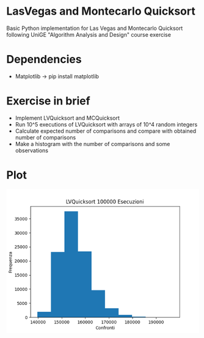 # LasVegas and Montecarlo Quicksort
Basic Python implementation for Las Vegas and Montecarlo Quicksort following UniGE "Algorithm Analysis and Design" course exercise
# Dependencies
* Matplotlib -> pip install matplotlib
# Exercise in brief
* Implement LVQuicksort and MCQuicksort
* Run 10^5 executions of LVQuicksort with arrays of 10^4 random integers
* Calculate expected number of comparisons and compare with obtained number of comparisons
* Make a histogram with the number of comparisons and some observations
# Plot
![image](https://github.com/Fedrix42/LasVegas-and-Montecarlo-Quicksort/blob/8807a424be218f6f9e23720a77d792e3826ad216/plot_100k_runs.png)
